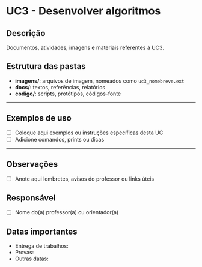 # UC3 - Desenvolver algoritmos

## Descrição
Documentos, atividades, imagens e materiais referentes à UC3.

## Estrutura das pastas
- **imagens/**: arquivos de imagem, nomeados como `uc3_nomebreve.ext`
- **docs/**: textos, referências, relatórios
- **codigo/**: scripts, protótipos, códigos-fonte

---

## Exemplos de uso
- [ ] Coloque aqui exemplos ou instruções específicas desta UC
- [ ] Adicione comandos, prints ou dicas

---

## Observações
- [ ] Anote aqui lembretes, avisos do professor ou links úteis

## Responsável
- [ ] Nome do(a) professor(a) ou orientador(a)

## Datas importantes
- Entrega de trabalhos:
- Provas:
- Outras datas:

